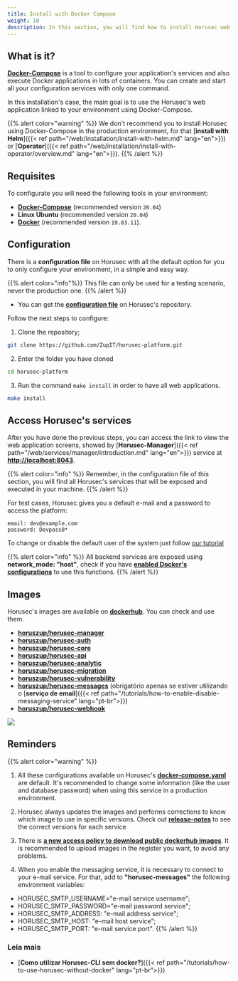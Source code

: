 ```yaml
---
title: Install with Docker Compose
weight: 10
description: In this section, you will find how to install Horusec web application in your environment using docker-compose.
---
```


## **What is it?**

[**Docker-Compose**](https://docs.docker.com/compose/)  is a tool to configure your application's services and also execute Docker applications in lots of containers. You can create and start all your configuration services with only one command. 

In this installation's case, the main goal is to use the Horusec's web application linked to your environment using Docker-Compose. 

{{% alert color="warning" %}} 
We don't recommend you to install Horusec using Docker-Compose in the production environment, for that [**install with Helm**]({{< ref path="/web/installation/install-with-helm.md" lang="en">}}) or [**Operator**]({{< ref path="/web/installation/install-with-operator/overview.md" lang="en">}}).
{{% /alert %}}


## **Requisites**
To configurate you will need the following tools in your environment: 
* [**Docker-Compose**](https://docs.docker.com/compose/install/) (recommended version ```20.04```)
* **Linux Ubuntu** (recommended version ```20.04```)
* [**Docker**](https://docs.docker.com/get-docker/) (recommended version ```19.03.11```).


## **Configuration**
There is a **configuration file** on Horusec with all the default option for you to only configure your environment, in a simple and easy way. 
 
{{% alert color="info"%}}
This file can only be used for a testing scenario, never the production one.
{{% /alert %}}

- You can get the [**configuration file**](https://github.com/ZupIT/horusec-platform/blob/master/deployments/compose/compose.yaml) on Horusec's repository.

Follow the next steps to configure:
1. Clone the repository;
```bash
git clone https://github.com/ZupIT/horusec-platform.git

```

2. Enter the folder you have cloned

```bash
cd horusec-platform
```
3. Run the command `make install` in order to have all web applications.

```bash
make install
```


## **Access Horusec's services**

After you have done the previous steps, you can access the link to view the web application screens, showed by [**Horusec-Manager**]({{< ref path="/web/services/manager/introduction.md" lang="en">}}) service at [**http://localhost:8043**](http://localhost:8043).

 

{{% alert color="info" %}}
Remember, in the configuration file of this section, you will find all Horusec's services that will be exposed and executed in your machine.
{{% /alert %}}

For test cases, Horusec gives you a default e-mail and a password to access the platform:
```text
email: dev@example.com
password: Devpass0*
```

To change or disable the default user of the system just follow [our tutorial](/docs/tutorials/how-to-enable-disable-default-user)

{{% alert color="info" %}}
All backend services are exposed using **network_mode: "host"**, check if you have [**enabled Docker's configurations**](https://docs.docker.com/network/host/) to use this functions.
{{% /alert %}}


## **Images**
Horusec's images are available on [**dockerhub**](https://hub.docker.com/u/horuszup). You can check and use them. 

* [**horuszup/horusec-manager**](https://hub.docker.com/r/horuszup/horusec-manager)
* [**horuszup/horusec-auth**](https://hub.docker.com/r/horuszup/horusec-auth)
* [**horuszup/horusec-core**](https://hub.docker.com/r/horuszup/horusec-core)
* [**horuszup/horusec-api**](https://hub.docker.com/r/horuszup/horusec-api)
* [**horuszup/horusec-analytic**](https://hub.docker.com/r/horuszup/horusec-analytic)
* [**horuszup/horusec-migration**](https://hub.docker.com/r/horuszup/horusec-migration)
* [**horuszup/horusec-vulnerability**](https://hub.docker.com/r/horuszup/horusec-vulnerability)
* [**horuszup/horusec-messages**](https://hub.docker.com/r/horuszup/horusec-messages) (obrigatório apenas se estiver utilizando o [**serviço de email**]({{< ref path="/tutorials/how-to-enable-disable-messaging-service" lang="pt-br">}})
* [**horuszup/horusec-webhook**](https://hub.docker.com/r/horuszup/horusec-webhook)

![](/docs/ptbr/web/installing/docker-compose/0-installing.gif)

## **Reminders**

{{% alert color="warning" %}}
1. All these configurations available on Horusec's [**docker-compose.yaml**](https://github.com/ZupIT/horusec-platform/blob/master/deployments/compose/compose.yaml) are default. It's recommended to change some information (like the user and database password) when using this service in a production environment.



2. Horusec always updates the images and performs corrections to know which image to use in specific versions. Check out [**release-notes**](https://github.com/ZupIT/horusec/releases) to see the correct versions for each service


3. There is [**a new access policy to download public dockerhub images**](https://docs.docker.com/docker-hub/download-rate-limit/). It is recommended to upload images in the register you want, to avoid any problems. 

4. When you enable the messaging service, it is necessary to connect to your e-mail service. For that, add to **"horusec-messages"** the following environment variables:   
- HORUSEC_SMTP_USERNAME="e-mail service username";
- HORUSEC_SMTP_PASSWORD="e-mail password service";
- HORUSEC_SMTP_ADDRESS: "e-mail address service";
- HORUSEC_SMTP_HOST: "e-mail host service";
- HORUSEC_SMTP_PORT: "e-mail service port".
{{% /alert %}}

### Leia mais
- [**Como utilizar Horusec-CLI sem docker?**]({{< ref path="/tutorials/how-to-use-horusec-without-docker" lang="pt-br">}})